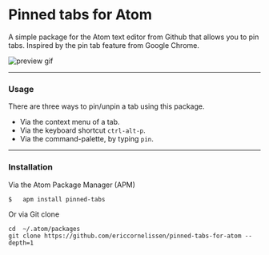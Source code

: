 # Pinned tabs for Atom

A simple package for the Atom text editor from Github that allows you to pin tabs. Inspired by the pin tab feature from Google Chrome.

![preview gif](http://i.imgur.com/dbUUAMX.gif)

* * *

### Usage
There are three ways to pin/unpin a tab using this package.
- Via the context menu of a tab.
- Via the keyboard shortcut ```ctrl-alt-p```.
- Via the command-palette, by typing ```pin```.

* * *

### Installation
Via the Atom Package Manager (APM)
```
$   apm install pinned-tabs
```

Or via Git clone
```
cd  ~/.atom/packages
git clone https://github.com/ericcornelissen/pinned-tabs-for-atom --depth=1
```
